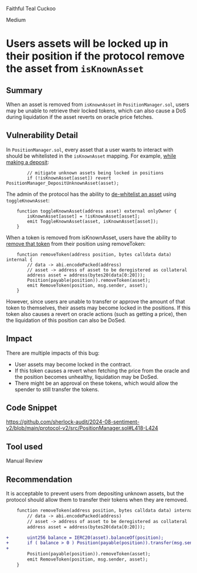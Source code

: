 Faithful Teal Cuckoo

Medium

# Users assets will be locked up in their position if the protocol remove the asset from `isKnownAsset`

## Summary
When an asset is removed from `isKnownAsset` in `PositionManager.sol`, users may be unable to retrieve their locked tokens, which can also cause a DoS during liquidation if the asset reverts on oracle price fetches.

## Vulnerability Detail
In `PositionManager.sol`, every asset that a user wants to interact with should be whitelisted in the `isKnownAsset` mapping. For example, [while making a deposit](https://github.com/sherlock-audit/2024-08-sentiment-v2/blob/main/protocol-v2/src/PositionManager.sol#L334):
```solidity
        // mitigate unknown assets being locked in positions
        if (!isKnownAsset[asset]) revert PositionManager_DepositUnknownAsset(asset);
```

The admin of the protocol has the ability to [de-whitelist an asset](https://github.com/sherlock-audit/2024-08-sentiment-v2/blob/main/protocol-v2/src/PositionManager.sol#L522) using `toggleKnownAsset`:
```solidity
    function toggleKnownAsset(address asset) external onlyOwner {
        isKnownAsset[asset] = !isKnownAsset[asset];
        emit ToggleKnownAsset(asset, isKnownAsset[asset]);
    }
```

When a token is removed from isKnownAsset, users have the ability to [remove that token](https://github.com/sherlock-audit/2024-08-sentiment-v2/blob/main/protocol-v2/src/PositionManager.sol#L418-L424) from their position using removeToken:
```solidity
    function removeToken(address position, bytes calldata data) internal {
        // data -> abi.encodePacked(address)
        // asset -> address of asset to be deregistered as collateral
        address asset = address(bytes20(data[0:20]));
        Position(payable(position)).removeToken(asset);
        emit RemoveToken(position, msg.sender, asset);
    }
```
However, since users are unable to transfer or approve the amount of that token to themselves, their assets may become locked in the positions. If this token also causes a revert on oracle actions (such as getting a price), then the liquidation of this position can also be DoSed.

## Impact
There are multiple impacts of this bug:

- User assets may become locked in the contract.
- If this token causes a revert when fetching the price from the oracle and the position becomes unhealthy, liquidation may be DoSed.
- There might be an approval on these tokens, which would allow the spender to still transfer the tokens.

## Code Snippet
https://github.com/sherlock-audit/2024-08-sentiment-v2/blob/main/protocol-v2/src/PositionManager.sol#L418-L424

## Tool used

Manual Review

## Recommendation

It is acceptable to prevent users from depositing unknown assets, but the protocol should allow them to transfer their tokens when they are removed.

```diff
    function removeToken(address position, bytes calldata data) internal {
        // data -> abi.encodePacked(address)
        // asset -> address of asset to be deregistered as collateral
        address asset = address(bytes20(data[0:20]));

+       uint256 balance = IERC20(asset).balanceOf(position);
+       if ( balance > 0 ) Position(payable(position)).transfer(msg.sender, asset, balance);
+       
        Position(payable(position)).removeToken(asset);
        emit RemoveToken(position, msg.sender, asset);
    }
```